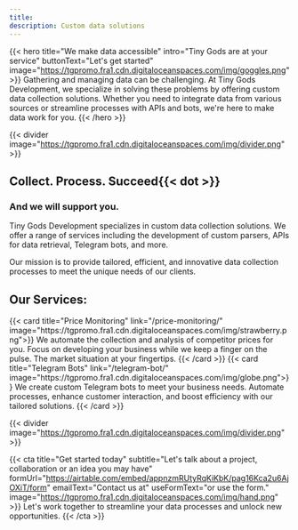 ```yaml
---
title:
description: Custom data solutions
---
```


{{< hero 
    title="We make data accessible" 
    intro="Tiny Gods are at your service" 
    buttonText="Let's get started"
    image="https://tgpromo.fra1.cdn.digitaloceanspaces.com/img/goggles.png" >}}
Gathering and managing data can be challenging. At Tiny Gods Development, we specialize in solving these problems by offering custom data collection solutions. Whether you need to integrate data from various sources or streamline processes with APIs and bots, we're here to make data work for you.
{{< /hero >}}

{{< divider image="https://tgpromo.fra1.cdn.digitaloceanspaces.com/img/divider.png" >}}

## Collect. Process. Succeed{{< dot >}}
### And we will support you.

Tiny Gods Development specializes in custom data collection solutions. We offer a range of services including the development of custom parsers, APIs for data retrieval, Telegram bots, and more.

Our mission is to provide tailored, efficient, and innovative data collection processes to meet the unique needs of our clients.

## Our Services:

<div class="cards-container">
    {{< card title="Price Monitoring" link="/price-monitoring/" image="https://tgpromo.fra1.cdn.digitaloceanspaces.com/img/strawberry.png">}}
    We automate the collection and analysis of competitor prices for you. Focus on developing your business while we keep a finger on the pulse. The market situation at your fingertips.
    {{< /card >}}
    {{< card title="Telegram Bots" link="/telegram-bot/" image="https://tgpromo.fra1.cdn.digitaloceanspaces.com/img/globe.png">}}
    We create custom Telegram bots to meet your business needs. Automate processes, enhance customer interaction, and boost efficiency with our tailored solutions.
    {{< /card >}}
</div>

{{< divider image="https://tgpromo.fra1.cdn.digitaloceanspaces.com/img/divider.png" >}}

{{< cta 
    title="Get started today" 
    subtitle="Let's talk about a project, collaboration or an idea you may have" 
    formUrl="https://airtable.com/embed/appnzmRUtyRqKiKbK/pag16Kca2u6AjOXiT/form"
    emailText="Contact us at"
    useFormText="or use the form."
    image="https://tgpromo.fra1.cdn.digitaloceanspaces.com/img/hand.png" >}}
Let's work together to streamline your data processes and unlock new opportunities.
{{< /cta >}}
